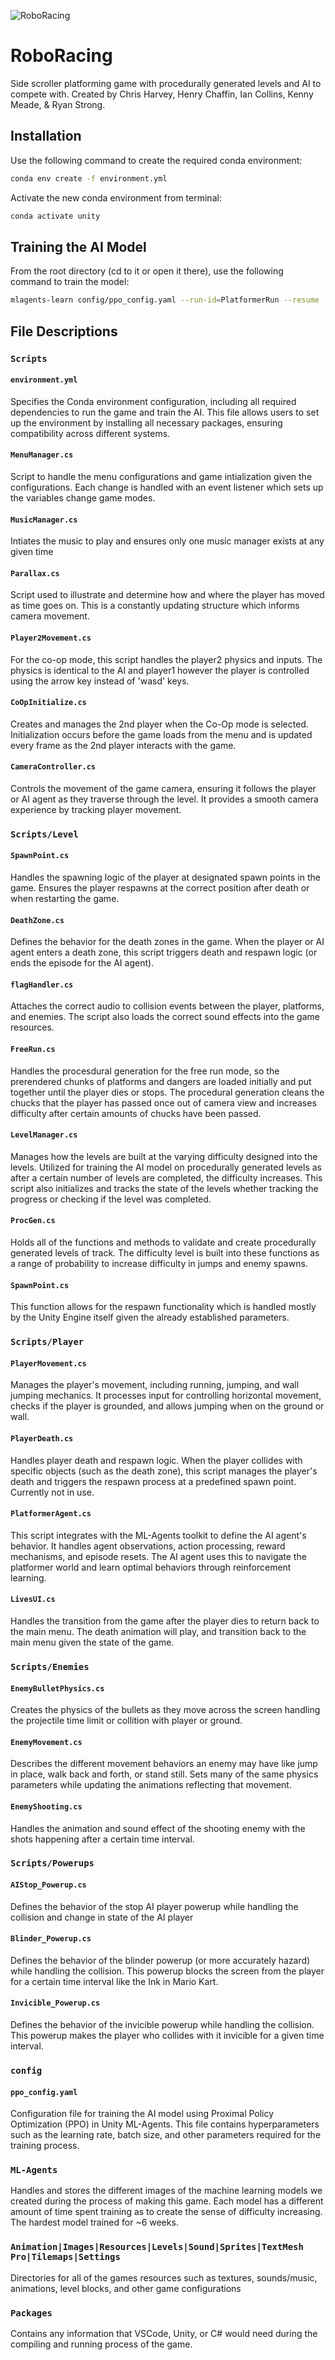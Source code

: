 
![RoboRacing](RoboRacing.png)

# RoboRacing
Side scroller platforming game with procedurally generated levels and AI to compete with. Created by Chris Harvey, Henry Chaffin, Ian Collins, Kenny Meade, & Ryan Strong.

## Installation

Use the following command to create the required conda environment:

```bash
conda env create -f environment.yml
```

Activate the new conda environment from terminal:

```bash
conda activate unity
```

## Training the AI Model

From the root directory (cd to it or open it there), use the following command to train the model:

```bash
mlagents-learn config/ppo_config.yaml --run-id=PlatformerRun --resume
```

## File Descriptions

### `Scripts`

#### `environment.yml`
Specifies the Conda environment configuration, including all required dependencies to run the game and train the AI. This file allows users to set up the environment by installing all necessary packages, ensuring compatibility across different systems.

#### `MenuManager.cs`
Script to handle the menu configurations and game intialization given the configurations. Each change is handled with an event listener which sets up the variables change game modes.

#### `MusicManager.cs`
Intiates the music to play and ensures only one music manager exists at any given time

#### `Parallax.cs`
Script used to illustrate and determine how and where the player has moved as time goes on. This is a constantly updating structure which informs camera movement.

#### `Player2Movement.cs`
For the co-op mode, this script handles the player2 physics and inputs. The physics is identical to the AI and player1 however the player is controlled using the arrow key instead of 'wasd' keys.

#### `CoOpInitialize.cs`
Creates and manages the 2nd player when the Co-Op mode is selected. Initialization occurs before the game loads from the menu and is updated every frame as the 2nd player interacts with the game.

#### `CameraController.cs`
Controls the movement of the game camera, ensuring it follows the player or AI agent as they traverse through the level. It provides a smooth camera experience by tracking player movement.

### `Scripts/Level`

#### `SpawnPoint.cs`
Handles the spawning logic of the player at designated spawn points in the game. Ensures the player respawns at the correct position after death or when restarting the game.

#### `DeathZone.cs`
Defines the behavior for the death zones in the game. When the player or AI agent enters a death zone, this script triggers death and respawn logic (or ends the episode for the AI agent).

#### `flagHandler.cs`
Attaches the correct audio to collision events between the player, platforms, and enemies. The script also loads the correct sound effects into the game resources.

#### `FreeRun.cs`
Handles the procesdural generation for the free run mode, so the prerendered chunks of platforms and dangers are loaded initially and put together until the player dies or stops. The procedural generation cleans the chucks that the player has passed once out of camera view and increases difficulty after certain amounts of chucks have been passed.

#### `LevelManager.cs`
Manages how the levels are built at the varying difficulty designed into the levels. Utilized for training the AI model on procedurally generated levels as after a certain number of levels are completed, the difficulty increases. This script also initializes and tracks the state of the levels whether tracking the progress or checking if the level was completed. 

#### `ProcGen.cs`
Holds all of the functions and methods to validate and create procedurally generated levels of track. The difficulty level is built into these functions as a range of probability to increase difficulty in jumps and enemy spawns.

#### `SpawnPoint.cs`
This function allows for the respawn functionality which is handled mostly by the Unity Engine itself given the already established parameters.

### `Scripts/Player`

#### `PlayerMovement.cs`
Manages the player's movement, including running, jumping, and wall jumping mechanics. It processes input for controlling horizontal movement, checks if the player is grounded, and allows jumping when on the ground or wall.

#### `PlayerDeath.cs`
Handles player death and respawn logic. When the player collides with specific objects (such as the death zone), this script manages the player's death and triggers the respawn process at a predefined spawn point. Currently not in use.

#### `PlatformerAgent.cs`
This script integrates with the ML-Agents toolkit to define the AI agent's behavior. It handles agent observations, action processing, reward mechanisms, and episode resets. The AI agent uses this to navigate the platformer world and learn optimal behaviors through reinforcement learning.

#### `LivesUI.cs`
Handles the transition from the game after the player dies to return back to the main menu. The death animation will play, and transition back to the main menu given the state of the game.

### `Scripts/Enemies`

#### `EnemyBulletPhysics.cs`
Creates the physics of the bullets as they move across the screen handling the projectile time limit or collition with player or ground.

#### `EnemyMovement.cs`
Describes the different movement behaviors an enemy may have like jump in place, walk back and forth, or stand still. Sets many of the same physics parameters while updating the animations reflecting that movement.

#### `EnemyShooting.cs`
Handles the animation and sound effect of the shooting enemy with the shots happening after a certain time interval.

### `Scripts/Powerups`

#### `AIStop_Powerup.cs`
Defines the behavior of the stop AI player powerup while handling the collision and change in state of the AI player

#### `Blinder_Powerup.cs`
Defines the behavior of the blinder powerup (or more accurately hazard) while handling the collision. This powerup blocks the screen from the player for a certain time interval like the Ink in Mario Kart.

#### `Invicible_Powerup.cs`
Defines the behavior of the invicible powerup while handling the collision. This powerup makes the player who collides with it invicible for a given time interval.

### `config`

#### `ppo_config.yaml`
Configuration file for training the AI model using Proximal Policy Optimization (PPO) in Unity ML-Agents. This file contains hyperparameters such as the learning rate, batch size, and other parameters required for the training process.

### `ML-Agents`
Handles and stores the different images of the machine learning models we created during the process of making this game. Each model has a different amount of time spent training as to create the sense of difficulty increasing. The hardest model trained for ~6 weeks.

### `Animation|Images|Resources|Levels|Sound|Sprites|TextMesh Pro|Tilemaps|Settings`
Directories for all of the games resources such as textures, sounds/music, animations, level blocks, and other game configurations

### `Packages`
Contains any information that VSCode, Unity, or C# would need during the compiling and running process of the game.